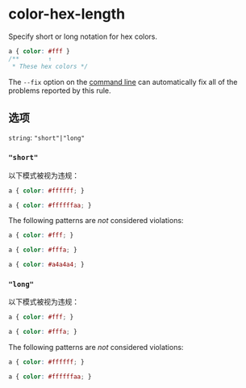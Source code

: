 # color-hex-length

Specify short or long notation for hex colors.

```css
a { color: #fff }
/**        ↑
 * These hex colors */
```

The `--fix` option on the [command line](../../../docs/user-guide/cli.md#autofixing-errors) can automatically fix all of the problems reported by this rule.

## 选项

`string`: `"short"|"long"`

### `"short"`

以下模式被视为违规：

```css
a { color: #ffffff; }
```

```css
a { color: #ffffffaa; }
```

The following patterns are *not* considered violations:

```css
a { color: #fff; }
```

```css
a { color: #fffa; }
```

```css
a { color: #a4a4a4; }
```

### `"long"`

以下模式被视为违规：

```css
a { color: #fff; }
```

```css
a { color: #fffa; }
```

The following patterns are *not* considered violations:

```css
a { color: #ffffff; }
```

```css
a { color: #ffffffaa; }
```

